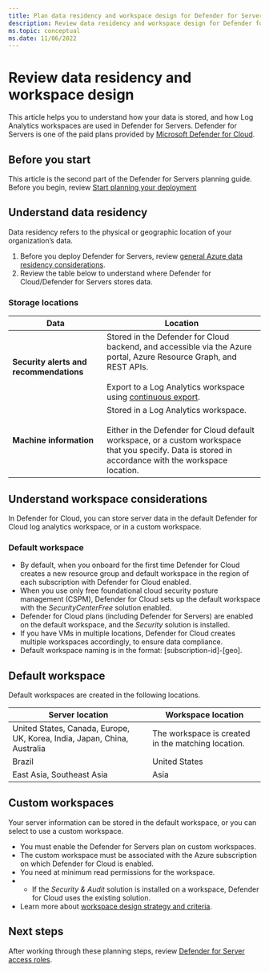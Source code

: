 ```yaml
---
title: Plan data residency and workspace design for Defender for Servers 
description: Review data residency and workspace design for Defender for Servers 
ms.topic: conceptual
ms.date: 11/06/2022
---
```

# Review data residency and workspace design

This article helps you to understand how your data is stored, and how Log Analytics workspaces are used in Defender for Servers. Defender for Servers is one of the paid plans provided by [Microsoft Defender for Cloud](defender-for-cloud-introduction.md).


## Before you start

This article is the second part of the Defender for Servers planning guide. Before you begin, review [Start planning your deployment](plan-defender-for-servers.md)


## Understand data residency

Data residency refers to the physical or geographic location of your organization’s data.

1. Before you deploy Defender for Servers, review [general Azure data residency considerations](https://azure.microsoft.com/blog/making-your-data-residency-choices-easier-with-azure/).
1. Review the table below to understand where Defender for Cloud/Defender for Servers stores data.

### Storage locations

**Data** | **Location** 
--- | ---  
**Security alerts and recommendations** | Stored in the Defender for Cloud backend, and accessible via the Azure portal, Azure Resource Graph, and REST APIs.<br/><br/> Export to a Log Analytics workspace using [continuous export](continuous-export.md).
**Machine information** | Stored in a Log Analytics workspace.<br/><br/> Either in the Defender for Cloud default workspace, or a custom workspace that you specify. Data is stored in accordance with the workspace location.

## Understand workspace considerations

In Defender for Cloud, you can store server data in the default Defender for Cloud log analytics workspace, or in a custom workspace.

### Default workspace

- By default, when you onboard for the first time Defender for Cloud creates a new resource group and default workspace in the region of each subscription with Defender for Cloud enabled.
- When you use only free foundational cloud security posture management (CSPM), Defender for Cloud sets up the default workspace with the *SecurityCenterFree* solution enabled.
- Defender for Cloud plans (including Defender for Servers) are enabled on the default workspace, and the *Security* solution is installed.
- If you have VMs in multiple locations, Defender for Cloud creates multiple workspaces accordingly, to ensure data compliance. 
- Default workspace naming is in the format: [subscription-id]-[geo].

## Default workspace 

Default workspaces are created in the following locations.

**Server location** | **Workspace location**
--- | ---
United States, Canada, Europe, UK, Korea, India, Japan, China, Australia | The workspace is created in the matching location.
Brazil | United States
East Asia, Southeast Asia | Asia

## Custom workspaces

Your server information can be stored in the default workspace, or you can select to use a custom workspace.

- You must enable the Defender for Servers plan on custom workspaces.
- The custom workspace must be associated with the Azure subscription on which Defender for Cloud is enabled.
- You need at minimum read permissions for the workspace.
- - If the *Security & Audit* solution is installed on a workspace, Defender for Cloud uses the existing solution.
- Learn more about [workspace design strategy and criteria](../azure-monitor/logs/workspace-design.md).



## Next steps

After working through these planning steps, review [Defender for Server access roles](plan-defender-for-servers-roles.md).
